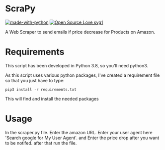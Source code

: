 # ScraPy
[![made-with-python](https://img.shields.io/badge/Made%20with-Python-1f425f.svg)](https://www.python.org/) [![Open Source Love svg1](https://badges.frapsoft.com/os/v1/open-source.svg?v=103)](https://github.com/ellerbrock/open-source-badges/)

A Web Scraper to send emails if price decrease for Products on Amazon.

Requirements
============

This script has been developed in Python 3.8, so you'll need python3.

As this script uses various python packages, I've created a requirement file so
that you just have to type:

```
pip3 install -r requirements.txt
```

This will find and install the needed packages

Usage
=====
In the scraper.py file. 
Enter the amazon URL.
Enter your user agent here 'Search google for My User Agent'.
and Enter the price drop after you want to be notifed.
after that run the file.
